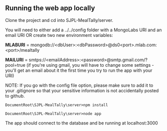 ## Running the web app locally

Clone the project and cd into SJPL-MealTally/server.

You will need to either add a ../../config folder with a MongoLabs URI and an email URI OR create two new environment variables:

**MLABURI** = mongodb://\<dbUser\>:\<dbPassword\>@ds0\<port\>.mlab.com:\<port\>/mealtally

**MAILURI** = smtps://\<emailAddress\>:\<password\>@smtp.gmail.com/?pool=true (if you're using gmail, you will have to change some settings - you'll get an email about it the first time you try to run the app with your URI)

NOTE: If you go with the config file option, please make sure to add it to your .gitignore so that your sensitive information is not accidentally posted to github.

`DocumentRoot\SJPL-MealTally\server>npm install`

`DocumentRoot\SJPL-MealTally\server>node app`

The app should connect to the database and be running at localhost:3000

